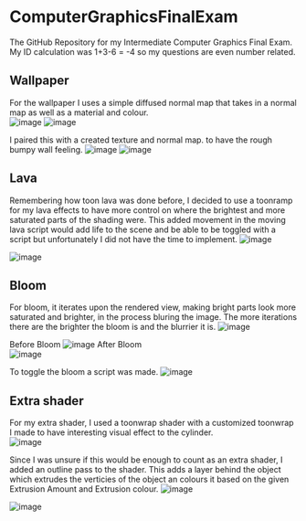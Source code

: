 # ComputerGraphicsFinalExam
 The GitHub Repository for my Intermediate Computer Graphics Final Exam.  
 My ID calculation was 1+3-6 = -4 so my questions are even number related.  
 
 ## Wallpaper
 For the wallpaper I uses a simple diffused normal map that takes in a normal map as well as a material and colour.  
 ![image](https://user-images.githubusercontent.com/69608587/233697440-bdb15c67-355f-41ba-a73b-093a785b18c2.png)
 ![image](https://user-images.githubusercontent.com/69608587/233711039-64ba0f69-63aa-4a3c-aeaf-51dd7a62b4ee.png)


I paired this with a created texture and normal map. to have the rough bumpy wall feeling. 
![image](https://user-images.githubusercontent.com/69608587/233698393-c85c3fbc-2676-46cb-b4f4-10a923eaa84f.png)
![image](https://user-images.githubusercontent.com/69608587/233698444-4cc24fc5-1e3c-420c-9646-463799e912e1.png)



## Lava
Remembering how toon lava was done before, I decided to use a toonramp for my lava effects to have more control on where the brightest and more saturated parts of the shading were. This added movement in the moving lava script would add life to the scene and be able to be toggled with a script but unfortunately I did not have the time to implement. 
![image](https://user-images.githubusercontent.com/69608587/233711111-72ce0a6d-6f14-4c12-8e54-a3ee07e0b800.png)

![image](https://user-images.githubusercontent.com/69608587/233705625-400994b7-54f5-4b1d-ad35-fc5d8240472b.png)


## Bloom
For bloom, it iterates upon the rendered view, making bright parts look more saturated and brighter, in the process bluring the image.  The more iterations there are the brighter the bloom is and the blurrier it is. 
![image](https://user-images.githubusercontent.com/69608587/233710612-b33b224a-af6c-4b01-816f-f30c439e0e8e.png)

Before Bloom 
![image](https://user-images.githubusercontent.com/69608587/233705682-4da61a82-353c-467b-a0ee-dc5187bd8e7d.png)
After Bloom  
![image](https://user-images.githubusercontent.com/69608587/233705707-a51484cf-b630-41e8-a2b5-950037aa1703.png)

To toggle the bloom a script was made. 
![image](https://user-images.githubusercontent.com/69608587/233710537-0e7344cd-1e8d-49cb-b8d3-c909506085d6.png)


## Extra shader
For my extra shader, I used a toonwrap shader with a customized toonwrap I made to have interesting visual effect to the cylinder.  
![image](https://user-images.githubusercontent.com/69608587/233707064-de62c85f-f461-49ef-94cc-8a229f265324.png)

Since I was unsure if this would be enough to count as an extra shader, I added an outline pass to the shader.  This adds a layer behind the object which extrudes the verticies of the object an colours it based on the given Extrusion Amount and Extrusion colour. 
![image](https://user-images.githubusercontent.com/69608587/233707529-42fefe1f-49f6-49cf-a5d2-a785eec4cf93.png)


![image](https://user-images.githubusercontent.com/69608587/233706069-b0862751-80f9-481e-a8f4-4316ba40e41b.png)
